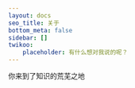 ```yaml
---
layout: docs
seo_title: 关于
bottom_meta: false
sidebar: []
twikoo:
    placeholder: 有什么想对我说的呢？
---
```


你来到了知识的荒芜之地
